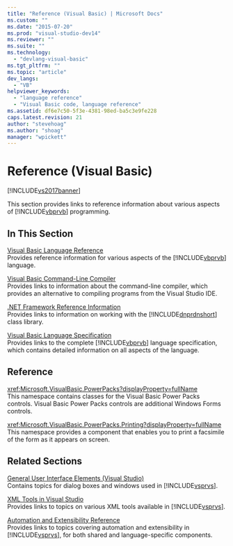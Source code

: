 ```yaml
---
title: "Reference (Visual Basic) | Microsoft Docs"
ms.custom: ""
ms.date: "2015-07-20"
ms.prod: "visual-studio-dev14"
ms.reviewer: ""
ms.suite: ""
ms.technology: 
  - "devlang-visual-basic"
ms.tgt_pltfrm: ""
ms.topic: "article"
dev_langs: 
  - "VB"
helpviewer_keywords: 
  - "language reference"
  - "Visual Basic code, language reference"
ms.assetid: df6e7c50-5f3e-4381-98ed-ba5c3e9fe228
caps.latest.revision: 21
author: "stevehoag"
ms.author: "shoag"
manager: "wpickett"
---
```

# Reference (Visual Basic)
[!INCLUDE[vs2017banner](../../visual-basic/includes/vs2017banner.md)]

This section provides links to reference information about various aspects of [!INCLUDE[vbprvb](../../csharp/programming-guide/concepts/linq/includes/vbprvb-md.md)] programming.  
  
## In This Section  
 [Visual Basic Language Reference](../../visual-basic/language-reference/index.md)  
 Provides reference information for various aspects of the [!INCLUDE[vbprvb](../../csharp/programming-guide/concepts/linq/includes/vbprvb-md.md)] language.  
  
 [Visual Basic Command-Line Compiler](../../visual-basic/reference/command-line-compiler/index.md)  
 Provides links to information about the command-line compiler, which provides an alternative to compiling programs from the Visual Studio IDE.  
  
 [.NET Framework Reference Information](../../visual-basic/reference/net-framework-reference-information.md)  
 Provides links to information on working with the [!INCLUDE[dnprdnshort](../../csharp/getting-started/includes/dnprdnshort-md.md)] class library.  
  
 [Visual Basic Language Specification](../../visual-basic/reference/language-specification.md)  
 Provides links to the complete [!INCLUDE[vbprvb](../../csharp/programming-guide/concepts/linq/includes/vbprvb-md.md)] language specification, which contains detailed information on all aspects of the language.  
  
## Reference  
 <xref:Microsoft.VisualBasic.PowerPacks?displayProperty=fullName>  
 This namespace contains classes for the Visual Basic Power Packs controls. Visual Basic Power Packs controls are additional Windows Forms controls.  
  
 <xref:Microsoft.VisualBasic.PowerPacks.Printing?displayProperty=fullName>  
 This namespace provides a component that enables you to print a facsimile of the form as it appears on screen.  
  
## Related Sections  
 [General User Interface Elements (Visual Studio)](/visual-studio/ide/reference/general-user-interface-elements-visual-studio)  
 Contains topics for dialog boxes and windows used in [!INCLUDE[vsprvs](../../csharp/includes/vsprvs-md.md)].  
  
 [XML Tools in Visual Studio](/visual-studio/xml-tools/xml-tools-in-visual-studio)  
 Provides links to topics on various XML tools available in [!INCLUDE[vsprvs](../../csharp/includes/vsprvs-md.md)].  
  
 [Automation and Extensibility Reference](../Topic/Automation%20and%20Extensibility%20Reference.md)  
 Provides links to topics covering automation and extensibility in [!INCLUDE[vsprvs](../../csharp/includes/vsprvs-md.md)], for both shared and language-specific components.
